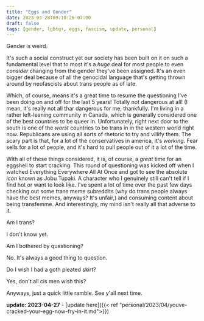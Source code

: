 ```yaml
---
title: "Eggs and Gender"
date: 2023-03-28T09:10:26-07:00
draft: false
tags: [gender, lgbtq+, eggs, fascism, update, personal]
---
```

Gender is weird.

It's such a social construct yet our society has been built on it on such a
fundamental level that to most it's a *huge* deal for most people to even
*consider* changing from the gender they've been assigned. It's an even bigger
deal because of all the genocidal language that's getting thrown around by
neofascists about trans people as of late.

Which, of course, means it's a great time to resume the questioning I've been
doing on and off for the last 5 years! Totally not dangerous at all! (I mean,
it's really not all thar dangerous for me, thankfully. I'm living in a rather
left-leaning community in Canada, which is generally considered one of the best
countries to be queer in. Unfortunately, right next door to the south is one of
the *worst* countries to be trans in in the western world right now.
Republicans are using all sorts of rhetoric to try and villify them. The scary
part is that, for a lot of the conservatives in america, it's *working*. Fear
sells for a lot of people, and it's hard to pull people out of it a lot of the
time.

With all of these things considered, it is, of course, a *great* time for an
eggshell to start cracking. This round of questioning was kicked off when I
watched Everything Everywhere All At Once and got to see the absolute *icon*
known as Jobu Tupaki. A character who I genuinely still can't tell if I find
hot or want to look like. I've spent a lot of time over the past few days
checking out some trans meme subreddits (why do trans people always have the
best memes, anyways? It's unfair,) and consuming content about being
transfemme. And interestingly, my mind isn't really all that adverse to it.

Am I trans?

I don't know yet.

Am I bothered by questioning?

No. It's always a good thing to question.

Do I wish I had a goth pleated skirt?

Yes, don't all cis men wish this?

Anyways, just a quick little ramble. See y'all next time.

**update: 2023-04-27** - 
[update here]({{< ref "personal/2023/04/youve-cracked-your-egg-now-fry-in-it.md">}})
